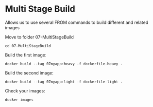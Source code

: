 # Multi Stage Build

Allows us to use several FROM commands to build different and related images

Move to folder 07-MultiStageBuild

`cd 07-MultiStageBuild`

Build the first image:

`docker build --tag 07myapp:heavy -f dockerfile-heavy .`

Build the second image:

`docker build --tag 07myapp:light -f dockerfile-light .`

Check your images:

`docker images`